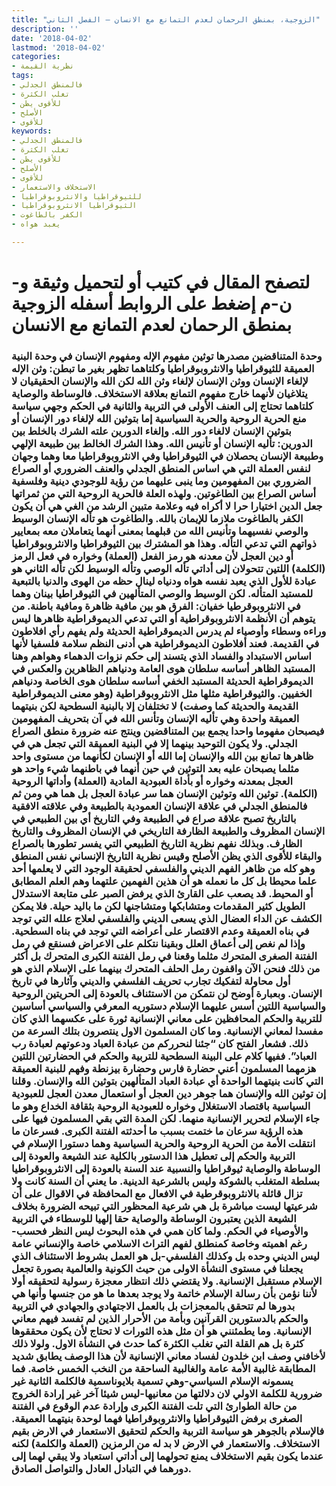 ```yaml
---
title: "الزوجية، بمنطق الرحمان لعدم التمانع مع الانسان – الفصل الثاني"
description: ''
date: '2018-04-02'
lastmod: '2018-04-02'
categories:
- نظرية القيمة
tags:
- فالمنطق الجدلي
- تغلب الكثرة
- للأقوى يظن
- الأصلح
- للأقوى
keywords:
- فالمنطق الجدلي
- تغلب الكثرة
- للأقوى يظن
- الأصلح
- للأقوى
- الاستخلاف والاستعمار
- للثيوقراطيا والانثروبوقراطيا
- الثيوقراطيا الانثروبوقراطيا
- الكفر بالطاغوت
- يعبد هواه

---
```

# **لتصفح المقال في كتيب أو لتحميل وثيقة و-ن-م إضغط على الروابط أسفله** **الزوجية بمنطق الرحمان لعدم التمانع مع الانسان**

### وحدة المتناقضين مصدرها توثين مفهوم الإله ومفهوم الإنسان في وحدة البنية العميقة للثيوقراطيا والانثروبوقراطيا وكلتاهما تظهر بغير ما تبطن: وثن الإله لإلغاء الإنسان ووثن الإنسان لإلغاء وثن الله لكن الله والإنسان الحقيقيان لا يتلاغيان لأنهما خارج مفهوم التمانع بعلاقة الاستخلاف. فالوساطة والوصاية كلتاهما تحتاج إلى العنف الأولى في التربية والثانية في الحكم وجهي سياسة منع الحرية الروحية والحرية السياسية إما بتوثين الله لإلغاء دور الإنسان أو بتوثين الإنسان لالغاء دور الله. وإلغاء الدورين علته الشرك بالخلط بين الدورين: تأليه الإنسان أو تأنيس الله. وهذا الشرك الخالط بين طبيعة الإلهي وطبيعة الإنسان يحصلان في الثيوقراطيا وفي الانثروبوقراطيا معا وهما وجهان لنفس العملة التي هي اساس المنطق الجدلي والعنف الضروري أو الصراع الضروري بين المفهومين وما ينبى عليهما من رؤية للوجودي دينية وفلسفية أساس الصراع بين الطاغوتين. ولهذه العلة فالحرية الروحية التي من ثمراتها جعل الدين اختيارا حرا لا أكراه فيه وعلامة متبين الرشد من الغي هي أن يكون الكفر بالطاغوت ملازما للإيمان بالله. والطاغوت هو تأله الإنسان الوسيط والوصي نفسيهما وتأنيس الله من قبلهما بمعنى أنهما يتعاملان معه بمعايير ذواتهم التي تدعي التأله. وهذا هو المشترك بين الثيوقراطيا والانثروبوقراطيا أو دين العجل لأن معدنه هو رمز الفعل (العملة) وخواره في فعل الرمز (الكلمة) اللتين تتحولان إلى أداتي تأله الوصي وتأله الوسيط لكن تأله الثاني هو عبادة للأول الذي يعبد نفسه هواه ودنياه لينال حظه من الهوى والدنيا بالتبعية للمستبد المتأله. لكن الوسيط والوصي المتألهين في الثيوقراطيا بينان وهما في الانثروبوقرطيا خفيان: الفرق هو بين مافية ظاهرة ومافية باطنة. من يتوهم أن الأنظمة الانثروبوقراطية أو التي تدعي الديموقراطية ظاهرها ليس وراءه وسطاء وأوصياء لم يدرس الديموقراطية الحديثة ولم يفهم رأي افلاطون في القديمة. فعند أفلاطون الديموقراطية هي أدنى النظم سلامة فلسفيا لأنها اساس الاستبداد والفساد الذي يتسند إلى حكم نزوات الدهماء وهواهم وهنا المستبد الظاهر أساسه سلطان هوى العامة ودنياهم الظاهرين والعكس في الديموقراطية الحديثة المستبد الخفي أساسه سلطان هوى الخاصة ودنياهم الخفيين. والثيوقراطية مثلها مثل الانثروبوقراطية (وهو معنى الديموقراطية القديمة والحديثة كما وصفت) لا تختلفان إلا بالبنية السطحية لكن بنيتهما العميقة واحدة وهي تأليه الإنسان وتأنس الله في آن بتحريف المفهومين فيصبحان مفهوما واحدا يجمع بين المتناقضين وينتج عنه ضرورة منطق الصراع الجدلي. ولا يكون التوحيد بينهما إلا في البنية العميقة التي تجعل هي في ظاهرها تمانع بين الله والإنسان إما الله أو الإنسان لكأنهما من مستوى واحد مثلما يصبحان عليه بعد التوثين في حين أنهما في باطنهما شيء واحد هو العجل بمعدنه وخواره أو بأداة العبودية المادية (العملة) وأداتها الروحية (الكلمة). توثين الله وتوثين الإنسان هما سر عبادة العجل بل هما هي ومن ثم فالمنطق الجدلي في علاقة الإنسان العمودية بالطبيعة وفي علاقته الافقية بالتاريخ تصبح علاقة صراع في الطبيعة وفي التاريخ أي بين الطبيعي في الإنسان المظروف والطبيعة الظارفة التاريخي في الإنسان المظروف والتاريخ الظارف. وبذلك نفهم نظرية التاريخ الطبيعي التي يفسر تطورها بالصراع والبقاء للأقوى الذي يظن الأصلح وقيس نظرية التاريخ الإنساني نفس المنطق وهو كله من ظاهر الفهم الديني والفلسفي لحقيقة الوجود التي لا يعلمها أحد علما محيطا بل كل ما نعمله هو أن هذين الفهمين علتهما وهم العلم المطابق أو المحيط. قد يصعب على القارئ الذي يرفض الصبر على متابعة الاستدلال الطويل كثير المقدمات ومتشابكها ومتشاجنها لكن ما باليد حيلة. فلا يمكن الكشف عن الداء العضال الذي يسعى الديني والفلسفي لعلاج علله التي توجد في بناه العميقة وعدم الاقتصار على أعراضه التي توجد في بناه السطحية. وإذا لم نغص إلى أعماق العلل وبقينا نتكلم على الاعراض فسنقع في رمل الفتنة الصغرى المتحرك مثلما وقعنا في رمل الفتنة الكبرى المتحرك بل أكثر من ذلك فنحن الآن واقفون رمل الحلف المتحرك بينهما على الإسلام الذي هو أول محاولة لتفكيك تجارب تحريف الفلسفي والديني وآثارها في تاريخ الإنسان. وبعبارة أوضح لن نتمكن من الاستئناف بالعودة إلى الحريتين الروحية والسياسية اللتين أسس عليهما الإسلام دستوريه المعرفي والسياسي أساسين للتربية والحكم المحافظين على معاني الإنسانية ثورة على عكسهما الذي كان مفسدا لمعاني الإنسانية. وما كان المسلمون الاول ينتصرون بتلك السرعة من ذلك. فشعار الفتح كان “جئنا لنحرركم من عبادة العباد ودعوتهم لعبادة رب العباد”. ففيها كلام على البينة السطحية للتربية والحكم في الحضارتين اللتين هزمهما المسلمون أعني حضارة فارس وحضارة بيزنطة وفهم للبنية العميقة التي كانت بنيتهما الواحدة أي عبادة العباد المتألهين بتوثين الله والإنسان. وقلنا إن توثين الله والإنسان هما جوهر دين العجل أو استعمال معدن العجل للعبودية السياسية باقتصاد الاستغلال وخواره للعبودية الروحية بثقافة الخداع وهو ما جاء الإسلام لتحرير الإنسانية منهما. لكن المدة التي بقي المسلمون فيها على هذه الرؤية سرعان ما ختمت بسبب ما أحدثته الفتنة الكبرى. فسرعان ما انتقلت الأمة من الحرية الروحية والحرية السياسية وهما دستورا الإسلام في التربية والحكم إلى تعطيل هذا الدستور بالكلية عند الشيعة والعودة إلى الوساطة والوصاية ثيوقراطيا والنسبية عند السنة بالعودة إلى الانثروبوقراطيا بسلطة المتغلب بالشوكة وليس بالشرعية الدينية. ما يعني أن السنة كانت ولا تزال قائلة بالانثروبوقرطية في الافعال مع المحافظة في الاقوال على أن شرعيتها ليست مباشرة بل هي شرعية المحظور التي تبيحه الضرورة بخلاف الشيعة الذين يعتبرون الوساطة والوصاية حقا إلهيا للوسطاء في التربية والأوصياء في الحكم. ولما كان همي في هذه البحوث ليس النظر فحسب- رغم اهميته وخاصة كمنطلق لفهم التراث الاسلامي خاصة والإنساني عامة ليس الديني وحده بل وكذلك الفلسفي-بل هو العمل بشروط الاستئناف الذي يجعلنا في مستوى النشأة الاولى من حيث الكونية والعالمية بصورة تجعل الإسلام مستقبل الإنسانية. ولا يقتضي ذلك انتظار معجزة رسولية لتحقيقه أولا لأننا نؤمن بأن رسالة الإسلام خاتمة ولا يوجد بعدها ما هو من جنسها وأنها هي بدورها لم تتحقق بالمعجزات بل بالعمل الاجتهادي والجهادي في التربية والحكم بالدستورين القرآنين وبأمة من الأحرار الذين لم تفسد فيهم معاني الإنسانية. وما يطمئنني هو أن مثل هذه الثورات لا تحتاج لأن يكون محققوها كثرة بل هم القلة التي تغلب الكثرة كما حدث في النشأة الاول. ولولا ذلك لأخافني وصف ابن خلدون لفساد معاني الإنسانية لأن هذا الوصف يطابق شديد المطابقة غالبية الأمة عامة والغالبية الساحقة من النخب الخمس خاصة. فما يسمونه الإسلام السياسي-وهي تسمية بلايوناسمية فالكلمة الثانية غير ضرورية للكلمة الاولي لان دلالتها من معانيها-ليس شيئا آخر غير إرادة الخروج من حالة الطوارئ التي تلت الفتنة الكبرى وإرادة عدم الوقوع في الفتنة الصغرى برفض الثيوقراطيا والانثروبوقراطيا فهما لوحدة بنيتهما العميقة. فالإسلام بالجوهر هو سياسة التربية والحكم لتحقيق الاستعمار في الارض بقيم الاستخلاف. والاستعمار في الارض لا بد له من الرمزين (العملة والكلمة) لكنه عندما يكون بقيم الاستخلاف يمنع تحولهما إلى أداتي استعباد ولا يبقي لهما إلى دورهما في التبادل العادل والتواصل الصادق.

###